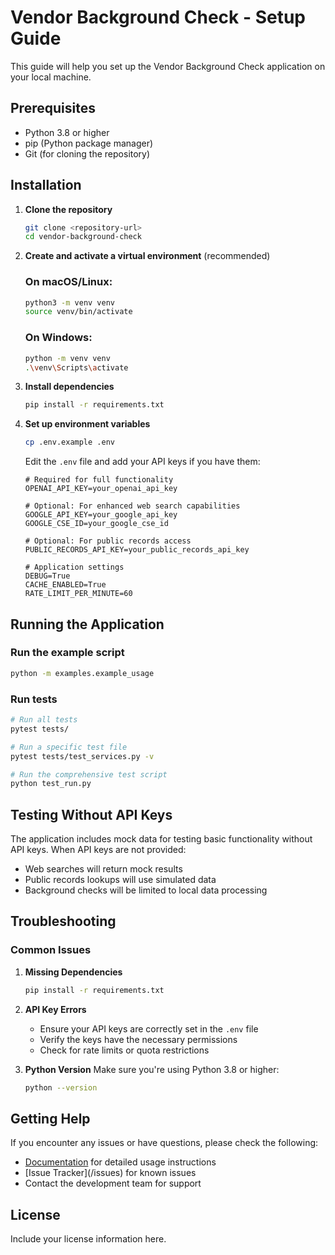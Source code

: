 # Vendor Background Check - Setup Guide

This guide will help you set up the Vendor Background Check application on your local machine.

## Prerequisites

- Python 3.8 or higher
- pip (Python package manager)
- Git (for cloning the repository)

## Installation

1. **Clone the repository**
   ```bash
   git clone <repository-url>
   cd vendor-background-check
   ```

2. **Create and activate a virtual environment** (recommended)
   
   ### On macOS/Linux:
   ```bash
   python3 -m venv venv
   source venv/bin/activate
   ```
   
   ### On Windows:
   ```bash
   python -m venv venv
   .\venv\Scripts\activate
   ```

3. **Install dependencies**
   ```bash
   pip install -r requirements.txt
   ```

4. **Set up environment variables**
   ```bash
   cp .env.example .env
   ```
   
   Edit the `.env` file and add your API keys if you have them:
   ```
   # Required for full functionality
   OPENAI_API_KEY=your_openai_api_key
   
   # Optional: For enhanced web search capabilities
   GOOGLE_API_KEY=your_google_api_key
   GOOGLE_CSE_ID=your_google_cse_id
   
   # Optional: For public records access
   PUBLIC_RECORDS_API_KEY=your_public_records_api_key
   
   # Application settings
   DEBUG=True
   CACHE_ENABLED=True
   RATE_LIMIT_PER_MINUTE=60
   ```

## Running the Application

### Run the example script
```bash
python -m examples.example_usage
```

### Run tests
```bash
# Run all tests
pytest tests/

# Run a specific test file
pytest tests/test_services.py -v

# Run the comprehensive test script
python test_run.py
```

## Testing Without API Keys

The application includes mock data for testing basic functionality without API keys. When API keys are not provided:
- Web searches will return mock results
- Public records lookups will use simulated data
- Background checks will be limited to local data processing

## Troubleshooting

### Common Issues

1. **Missing Dependencies**
   ```bash
   pip install -r requirements.txt
   ```

2. **API Key Errors**
   - Ensure your API keys are correctly set in the `.env` file
   - Verify the keys have the necessary permissions
   - Check for rate limits or quota restrictions

3. **Python Version**
   Make sure you're using Python 3.8 or higher:
   ```bash
   python --version
   ```

## Getting Help

If you encounter any issues or have questions, please check the following:
- [Documentation](docs/) for detailed usage instructions
- [Issue Tracker](<repository-url>/issues) for known issues
- Contact the development team for support

## License

Include your license information here.
